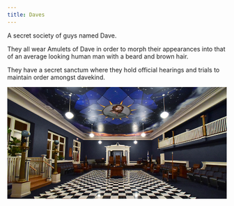 ```yaml
---
title: Daves
---
```

A secret society of guys named Dave.

They all wear Amulets of Dave in order to morph their appearances into that of an average looking human man with a beard and brown hair.

They have a secret sanctum where they hold official hearings and trials to maintain order amongst davekind.

![image](notes/images/dave_sanctum.png)